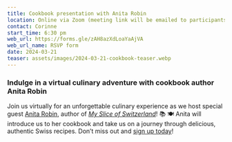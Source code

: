 ```yaml
---
title: Cookbook presentation with Anita Robin
location: Online via Zoom (meeting link will be emailed to participants)
contact: Corinne
start_time: 6:30 pm
web_url: https://forms.gle/zAH8azXdLoaYaAjVA
web_url_name: RSVP form
date: 2024-03-21
teaser: assets/images/2024-03-21-cookbook-teaser.webp
---
```


### Indulge in a virtual culinary adventure with cookbook author Anita Robin

Join us virtually for an unforgettable culinary experience as we host special
guest [Anita Robin][anita], author of [*My Slice of Switzerland*][book]!
:books: :plate_with_cutlery: Anita will introduce us to her cookbook and take
us on a journey through delicious, authentic Swiss recipes. Don’t miss out and
[sign up today][rsvp]!

[anita]: <https://www.foodbuilder.com.au/>
[book]: <https://www.foodbuilder.com.au/my-cookbook>
[rsvp]: <{{ page.web_url }}>
